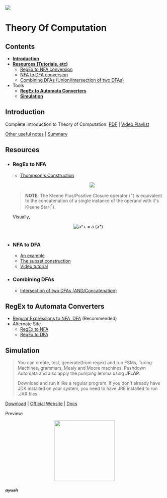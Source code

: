 [![](https://forthebadge.com/images/badges/certified-snoop-lion.svg)](https://www.youtube.com/watch?v=LlU4FuIJT2k "( ͡° ͜ʖ ͡°)")

# Theory Of Computation <!-- omit in toc -->

## **Contents** <!-- omit in toc -->

- [**Introduction**](#introduction)
- [**Resources (Tutorials, etc)**](#resources)
  - [RegEx to NFA conversion](#regex-to-nfa)
  - [NFA to DFA conversion](#nfa-to-dfa)
  - [Combining DFAs (Union/Intersection of two DFAs)](#combining-dfas)
- Tools
  - [**RegEx to Automata Converters**](#regex-to-automata-converters)
  - [**Simulation**](#simulation)

## **Introduction**

Complete introduction to Theory of Computation: <a href="https://git.io/fxf3Y" target="_blank">PDF</a> | <a href="https://goo.gl/wBqUju" target="_blank">Video Playlist</a>

[Other useful notes](https://github.com/hsuay/College/tree/master/Theory%20Of%20Computation/Notes) | [Summary](https://github.com/hsuay/College/raw/master/Theory%20Of%20Computation/Notes/summary.pdf)

## Resources

- ### RegEx to NFA

  - <a href="https://en.wikipedia.org/wiki/Thompson%27s_construction#Rules" target="_blank">Thompson's Construction</a>
    <p align="center">
    <img src="https://cl.ly/5a2c56ce464b/Image%202018-10-02%20at%2010.10.54%20PM.png" href="http://www.cs.may.ie/staff/jpower/Courses/Previous/parsing/node5.html">
    </p>

  > **NOTE**: The Kleene Plus/Positive Closure operator (<sup>+</sup>) is equivalent to the concatenation of a single instance of the operand with it's Kleene Star(<sup>\*</sup>).

  Visually,

    <p align="center" style="pointer-events:none
  ">  
    <img src="https://latex.codecogs.com/gif.latex?a^&plus;&space;=&space;a&space;(a*)" title="a^+ = a (a*)" />
    </p>

#

- ### NFA to DFA

  - <a href="http://condor.depaul.edu/glancast/444class/docs/nfa2dfa.html" target="_blank">An example</a>
  - <a href="http://www.idt.mdh.se/kurser/cd5560/10_01/examination/examination/NFA-DFA.pdf" target="_blank">The subset construction</a>
  - <a href="https://www.youtube.com/watch?v=OZksTVJDwbY&list=PLbtzT1TYeoMjNOGEiaRmm_vMIwUAidnQz&t=0s&index=8" target="_blank">Video tutorial</a>

- ### Combining DFAs
  - <a href="https://stackoverflow.com/questions/14676833/combining-deterministic-finite-automata" target="_blank">Intersection of two DFAs (AND/Concatenation)</a>

## **RegEx to Automata Converters**

- [Regular Expressions to NFA, DFA](https://hokein.github.io/Automata.js/) (Recommended)
- Alternate Site
  - [RegEx to NFA](https://cyberzhg.github.io/toolbox/regex2nfa)
  - [RegEx to DFA](https://cyberzhg.github.io/toolbox/nfa2dfa)

## **Simulation**

> You can create, test, generate(from regex) and run FSMs, Turing Machines, grammars, Mealy and Moore machines, Pushdown Automata and also apply the pumping lemma using **JFLAP**.
>
> Download and run it like a regular program. If you don't already have JDK installed on your system, you need to have JRE installed to run .JAR files.

[Download](https://raw.githubusercontent.com/hsuay/College/master/Theory%20Of%20Computation/JFLAP7.1.jar) | [Official Website](http://www.jflap.org/) | [Docs](http://www.jflap.org/tutorial/)

Preview:

<p align = "center">

<img src = "https://cl.ly/7ebf3a81f8b2/Image%202018-10-01%20at%206.41.54%20PM.png" width = "192">

</p>

###### ~~ayush~~ <!-- omit in toc -->
